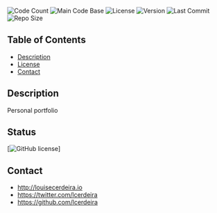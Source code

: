 ![Code Count](https://img.shields.io/github/languages/count/lcerdeira/portfolio)
![Main Code Base](https://img.shields.io/github/languages/top/lcerdeira/portfolio)
![License](https://img.shields.io/badge/license-MIT-blue)
![Version](https://img.shields.io/badge/version-1.0-red)
![Last Commit](https://img.shields.io/github/last-commit/lcerdeira/portfolio)
![Repo Size](https://img.shields.io/github/repo-size/lcerdeira/portfolio)

## Table of Contents

  * [Description](#Description)
  * [License](#License)
  * [Contact](#Contact)

## Description

Personal portfolio

## Status

[![GitHub license](https://img.shields.io/badge/license-MIT-blue.svg)]

## Contact

* <http://louisecerdeira.io>
* <https://twitter.com/lcerdeira>
* <https://github.com/lcerdeira>